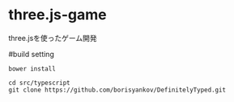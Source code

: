 # three.js-game

three.jsを使ったゲーム開発

#build setting

```
bower install

cd src/typescript
git clone https://github.com/borisyankov/DefinitelyTyped.git
```